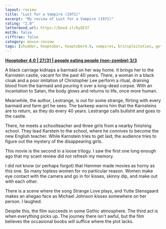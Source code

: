```yaml
---
layout: review
title: "Lust for a Vampire (1971)"
excerpt: "My review of Lust for a Vampire (1971)"
rating: "2.0"
letterboxd_url: https://boxd.it/6yQI37
mst3k: false
rifftrax: false
category: movie-review
tags: [shudder, hooptober, hooptober4.0, vampires, britsploitation, gothic-horror]
---
```


<b><a href="https://boxd.it/pRNg0/detail" target="_blank" rel="noopener">Hooptober 4.0 | 27/31 | people eating people (non-zombie) 3/3</a></b>

A black carriage kidnaps a barmaid on her way home. It brings her to the Karnstein castle, vacant for the past 40 years. There, a woman in a black cloak and a poor imitation of Christopher Lee perform a ritual, draining blood from the barmaid and pouring it over a long-dead corpse. With an incantation to Satan, the body glows and returns to life, once more human.

Meanwhile, the author, Lestrange, is out for some strange, flirting with every barmaid and farm girl he sees. The barkeep warns him that the Karnsteins are to return, as they do every 40 years. Lestrange calls bullshit and goes to the castle.

There, he meets a schoolteacher and three girls from a nearby finishing school. They lead Karstein to the school, where he connives to become the new English teacher. While Karnstein tries to get laid, the audience tries to figure out the mystery of the disappearing girls.

This movie is the second in a loose trilogy. I saw the first one long enough ago that my scant review did not refresh my memory.

I did not know (or perhaps forgot) that Hammer made movies as horny as this one. So many topless women for no particular reason. Women make eye contact with the camera and go in for kisses, skinny dip, and make out with each other.

There is a scene where the song Strange Love plays, and Yutte Stensgaard makes an ahegao face as Michael Johnson kisses somewhere on her person. I laughed.

Despite this, the film succeeds in some Gothic atmosphere. The third act is when everything picks up. The journey there isn't awful, but the film believes the occasional boobs will suffice where the plot lacks.
